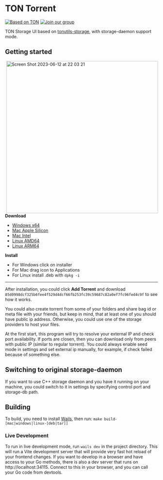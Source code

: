 # TON Torrent
[![Based on TON][ton-svg]][ton] [![Join our group][join-svg]][tg]

TON Storage UI based on [tonutils-storage](https://github.com/xssnick/tonutils-storage), with storage-daemon support mode.

## Getting started

<img align="right"  width="500" alt="Screen Shot 2023-06-12 at 22 03 21" src="https://github.com/xssnick/TON-Torrent/assets/9332353/627b6327-910e-4b27-b1fa-9fcf2fc9bf32">

**Download**
* [Windows x64](https://github.com/xssnick/TON-Torrent/releases/download/v0.1.3/ton-torrent-windows-x64-installer.exe)
* [Mac Apple Silicon](https://github.com/xssnick/TON-Torrent/releases/download/v0.1.3/ton-torrent-mac-apple-silicon.dmg)
* [Mac Intel](https://github.com/xssnick/TON-Torrent/releases/download/v0.1.3/ton-torrent-mac-intel.dmg)
* [Linux AMD64](https://github.com/xssnick/TON-Torrent/releases/download/v0.1.3/ton-torrent-linux-amd64.deb)
* [Linux ARM64](https://github.com/xssnick/TON-Torrent/releases/download/v0.1.3/ton-torrent-linux-arm64.deb)

**Install**
* For Windows click on installer
* For Mac drag icon to Applications
* For Linux install .deb with `dpkg -i`

------
After installation, you could click **Add Torrent** and download `85d0998dcf325b6fee4f529d4dcf66fb253fc39c59687c82a0ef7fc96fed4c9f` to see how it works.

You could also create torrent from some of your folders and share bag id or meta file with your friends, but keep in mind, that at least one of you should have public ip address. Otherwise, you could use one of the storage providers to host your files.

At the first start, this program will try to resolve your external IP and check port availability. If ports are closen, then you can download only from peers with public IP (similar to regular torrent).
You could always enable seed mode in settings and set external ip manually, for example, if check failed because of something else. 

## Switching to original storage-daemon

If you want to use C++ storage daemon and you have it running on your machine, you could switch to it in settings by specifying control port and storage-db path.

## Building

To build, you need to install [Wails](https://wails.io/), then run:
`make build-[mac|windows|linux-[deb|tar]]`

### Live Development

To run in live development mode, run `wails dev` in the project directory. This will run a Vite development
server that will provide very fast hot reload of your frontend changes. If you want to develop in a browser
and have access to your Go methods, there is also a dev server that runs on http://localhost:34115. Connect
to this in your browser, and you can call your Go code from devtools.

<!-- Badges -->
[ton-svg]: https://img.shields.io/badge/Based%20on-TON-blue
[join-svg]: https://img.shields.io/badge/Join%20-Telegram-blue
[ton]: https://ton.org
[tg]: https://t.me/tonrh
